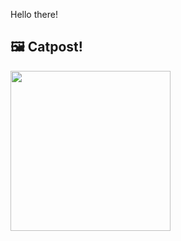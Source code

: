 Hello there!



## 🖼️ Catpost!

<sub>
    <img src="https://cdn2.thecatapi.com/images/d6e.jpg" height="256">
</sub>

